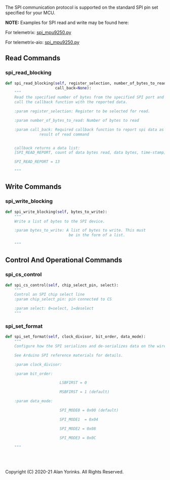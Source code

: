 The SPI communication protocol is supported on the standard SPI pin set specified for 
your MCU.

**NOTE:** Examples for SPI read and write may be found here:

For telemetrix: [spi_mpu9250.py](https://github.com/MrYsLab/telemetrix/blob/master/examples/spi_mpu9250.py)

For telemetrix-aio: [spi_mpu9250.py](https://github.com/MrYsLab/telemetrix-aio/blob/master/examples/spi_mpu9250.py)

## Read Commands

### spi_read_blocking
```python
def spi_read_blocking(self, register_selection, number_of_bytes_to_read,
                      call_back=None):
    """
    Read the specified number of bytes from the specified SPI port and
    call the callback function with the reported data.

    :param register_selection: Register to be selected for read.

    :param number_of_bytes_to_read: Number of bytes to read

    :param call_back: Required callback function to report spi data as a
               result of read command


    callback returns a data list:
    [SPI_READ_REPORT, count of data bytes read, data bytes, time-stamp]

    SPI_READ_REPORT = 13

    """
```

## Write Commands

### spi_write_blocking
```python
def spi_write_blocking(self, bytes_to_write):
    """
    Write a list of bytes to the SPI device.

    :param bytes_to_write: A list of bytes to write. This must
                            be in the form of a list.

    """
```

## Control And Operational Commands

### spi_cs_control
```python
def spi_cs_control(self, chip_select_pin, select):
    """
    Control an SPI chip select line
    :param chip_select_pin: pin connected to CS

    :param select: 0=select, 1=deselect
    """
```

### spi_set_format
```python
def spi_set_format(self, clock_divisor, bit_order, data_mode):
    """
    Configure how the SPI serializes and de-serializes data on the wire.

    See Arduino SPI reference materials for details.

    :param clock_divisor:

    :param bit_order:

                        LSBFIRST = 0

                        MSBFIRST = 1 (default)

    :param data_mode:

                        SPI_MODE0 = 0x00 (default)

                        SPI_MODE1  = 0x04

                        SPI_MODE2 = 0x08

                        SPI_MODE3 = 0x0C

    """
```
<br>
<br>


Copyright (C) 2020-21 Alan Yorinks. All Rights Reserved.